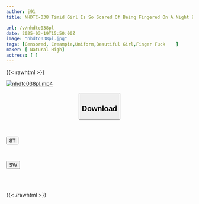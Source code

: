 ```yaml
---
author: j91
title: NHDTC-038 Timid Girl Is So Scared Of Being Fingered On A Night Bus That She Can't Open Her Eyes And Keeps Cumming While Pretending To Be Asleep 2

url: /v/nhdtc038pl
date: 2025-03-19T15:50:00Z
image: "nhdtc038pl.jpg"
tags: [Censored, Creampie,Uniform,Beautiful Girl,Finger Fuck	]
maker: [ Natural High]
actress: [ ]
---
```



{{< rawhtml >}}

<div class="video" data-videoid="pxw1vgeOO6SBPX">
    <a href="javascript:;">
        <img src="/v/nhdtc038pl/nhdtc038pl.jpg" width="WIDTH" height="HEIGHT" alt="nhdtc038pl.mp4" loading="lazy">
    </a>
</div>

<script type="text/javascript" src="https://j91.asia/asset/on-demand-st.js"></script>

<br>
  <link rel="stylesheet" href="https://j91.asia/asset/bs5.css">
  
  <center>
  <button class="btn btn-primary" type="button" data-bs-toggle="collapse" data-bs-target=".multi-collapse" aria-expanded="false" aria-controls="multiCollapseExample1 multiCollapseExample2"><h2>Download</h2></button></center>
</p>
<div class="row">
  <div class="col">
    <div class="collapse multi-collapse" id="multiCollapseExample1">
      <div class="card card-body">
	      	      <br>
<div class="buttons">  
<p><a href="/v/nhdtc038pl/st.html" target="_blank"><button class="btn-hover color-3"><i class="fa fa-download"></i> ST</button></a></p></div>
    </div>
  </div>
</div>
  <div class="col">
    <div class="collapse multi-collapse" id="multiCollapseExample2">
      <div class="card card-body">
	      <br>
<div class="buttons">
<p><a href="/v/nhdtc038pl/sw.html" target="_blank"><button class="btn-hover color-2"><i class="fa fa-download"></i> SW</button></a></p></div>
<br><br>
      </div>
    </div>
  </div>
</div>

{{< /rawhtml >}}